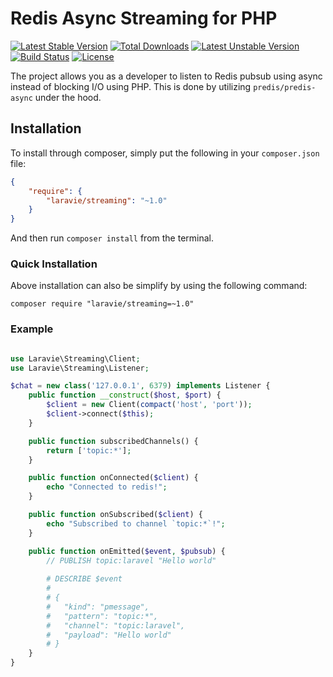 Redis Async Streaming for PHP
==============

[![Latest Stable Version](https://poser.pugx.org/laravie/streaming/v/stable)](https://packagist.org/packages/laravie/streaming)
[![Total Downloads](https://poser.pugx.org/laravie/streaming/downloads)](https://packagist.org/packages/laravie/streaming)
[![Latest Unstable Version](https://poser.pugx.org/laravie/streaming/v/unstable)](https://packagist.org/packages/laravie/streaming)
[![Build Status](https://travis-ci.org/laravie/streaming.svg?branch=master)](https://travis-ci.org/laravie/streaming)
[![License](https://poser.pugx.org/laravie/streaming/license)](https://packagist.org/packages/laravie/streaming)

The project allows you as a developer to listen to Redis pubsub using async instead of blocking I/O using PHP. This is done by utilizing `predis/predis-async` under the hood.

## Installation

To install through composer, simply put the following in your `composer.json` file:

```json
{
    "require": {
        "laravie/streaming": "~1.0"
    }
}
```

And then run `composer install` from the terminal.

### Quick Installation

Above installation can also be simplify by using the following command:

    composer require "laravie/streaming=~1.0"


### Example

```php

use Laravie\Streaming\Client;
use Laravie\Streaming\Listener;

$chat = new class('127.0.0.1', 6379) implements Listener {
    public function __construct($host, $port) {
        $client = new Client(compact('host', 'port'));
        $client->connect($this);
    }

    public function subscribedChannels() {
        return ['topic:*'];
    }

    public function onConnected($client) {
        echo "Connected to redis!";
    }

    public function onSubscribed($client) {
        echo "Subscribed to channel `topic:*`!";
    }

    public function onEmitted($event, $pubsub) {
        // PUBLISH topic:laravel "Hello world"
        
        # DESCRIBE $event
        #
        # {
        #   "kind": "pmessage",
        #   "pattern": "topic:*",
        #   "channel": "topic:laravel",
        #   "payload": "Hello world"
        # }
    }
}
```

